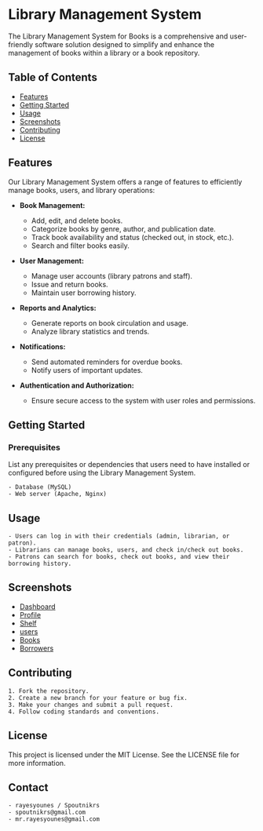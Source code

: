# Library Management System

The Library Management System for Books is a comprehensive and user-friendly software solution designed to simplify and enhance the management of books within a library or a book repository.

## Table of Contents

- [Features](#features)
- [Getting Started](#getting-started)
- [Usage](#usage)
- [Screenshots](#screenshots)
- [Contributing](#contributing)
- [License](#license)

## Features

Our Library Management System offers a range of features to efficiently manage books, users, and library operations:

- **Book Management:**


    - Add, edit, and delete books.
    - Categorize books by genre, author, and publication date.
    - Track book availability and status (checked out, in stock, etc.).
    - Search and filter books easily.

- **User Management:**


    - Manage user accounts (library patrons and staff).
    - Issue and return books.
    - Maintain user borrowing history.

- **Reports and Analytics:**


    - Generate reports on book circulation and usage.
    - Analyze library statistics and trends.

- **Notifications:**


    - Send automated reminders for overdue books.
    - Notify users of important updates.

- **Authentication and Authorization:**


    - Ensure secure access to the system with user roles and permissions.

## Getting Started

### Prerequisites

List any prerequisites or dependencies that users need to have installed or configured before using the Library Management System.

    - Database (MySQL)
    - Web server (Apache, Nginx)

## Usage

    - Users can log in with their credentials (admin, librarian, or patron).
    - Librarians can manage books, users, and check in/check out books.
    - Patrons can search for books, check out books, and view their borrowing history.

## Screenshots


- [Dashboard](/Screenshots/dashboard.png)
- [Profile](Screenshots/Profile.png)
- [Shelf](Screenshots/Shelf.png)
- [users](/Screenshots/users.png)
- [Books](/Screenshots/Books.png)
- [Borrowers](/Screenshots/Borrowers.png)


## Contributing

    1. Fork the repository.
    2. Create a new branch for your feature or bug fix.
    3. Make your changes and submit a pull request.
    4. Follow coding standards and conventions.

## License

This project is licensed under the MIT License. See the LICENSE file for more information.

## Contact

    - rayesyounes / Spoutnikrs
    - spoutnikrs@gmail.com
    - mr.rayesyounes@gmail.com
